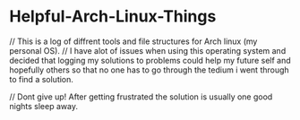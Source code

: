 # Helpful-Arch-Linux-Things

// This is a log of diffrent tools and file structures for Arch linux (my personal OS). 
// I have alot of issues when using this operating system and decided that logging my solutions to problems could help my future self and hopefully others so that no one has to go through the tedium i went through to find a solution.

// Dont give up! After getting frustrated the solution is usually one good nights sleep away.
